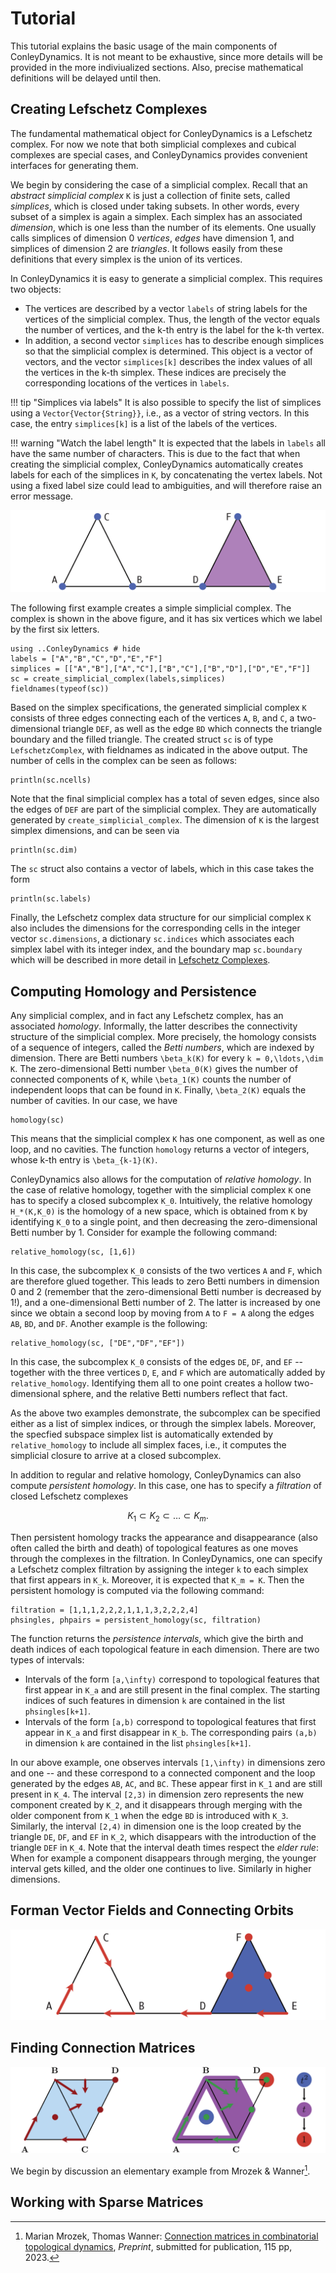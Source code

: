# Tutorial

This tutorial explains the basic usage of the main components
of ConleyDynamics. It is not meant to be exhaustive, since more 
details will be provided in the more indiviualized sections. Also,
precise mathematical definitions will be delayed until then.

## Creating Lefschetz Complexes

The fundamental mathematical object for ConleyDynamics is a Lefschetz
complex. For now we note that both simplicial complexes and cubical
complexes are special cases, and ConleyDynamics provides convenient
interfaces for generating them.

We begin by considering the case of a simplicial complex. Recall that
an *abstract simplicial complex* ``K`` is just a collection of finite
sets, called *simplices*, which is closed under taking subsets. In
other words, every subset of a simplex is again a simplex. Each
simplex has an associated *dimension*, which is one less than the 
number of its elements. One usually calls simplices of dimension
0 *vertices*, *edges* have dimension 1, and simplices of dimension 2
are *triangles*. It follows easily from these definitions that every
simplex is the union of its vertices.

In ConleyDynamics it is easy to generate a simplicial complex. This
requires two objects:

- The vertices are described by a vector `labels` of string labels
  for the vertices of the simplicial complex. Thus, the length of the
  vector equals the number of vertices, and the k-th entry is the
  label for the k-th vertex.
- In addition, a second vector `simplices` has to describe enough
  simplices so that the simplicial complex is determined. This object
  is a vector of vectors, and the vector `simplices[k]` describes the
  index values of all the vertices in the k-th simplex. These indices
  are precisely the corresponding locations of the vertices in
  `labels`.

!!! tip "Simplices via labels"
    It is also possible to specify the list of simplices using
    a `Vector{Vector{String}}`, i.e., as a vector of string vectors.
    In this case, the entry `simplices[k]` is a list of the labels
    of the vertices.

!!! warning "Watch the label length"
    It is expected that the labels in `labels` all have the same
    number of characters. This is due to the fact that when creating
    the simplicial complex, ConleyDynamics automatically creates 
    labels for each of the simplices in ``K``, by concatenating the
    vertex labels. Not using a fixed label size could lead to 
    ambiguities, and will therefore raise an error message.

![A first simplicial complex](img/tutorialsimplex.png)

The following first example creates a simple simplicial complex.
The complex is shown in the above figure, and it has six
vertices which we label by the first six letters.

```@example T1
using ..ConleyDynamics # hide
labels = ["A","B","C","D","E","F"]
simplices = [["A","B"],["A","C"],["B","C"],["B","D"],["D","E","F"]]
sc = create_simplicial_complex(labels,simplices)
fieldnames(typeof(sc))
```

Based on the simplex specifications, the generated simplicial complex ``K``
consists of three edges connecting each of the vertices `A`, `B`, and `C`,
a two-dimensional triangle `DEF`, as well as the edge `BD` which connects
the triangle boundary and the filled triangle. The created struct `sc` is
of type `LefschetzComplex`, with fieldnames as indicated in the above
output. The number of cells in the complex can be seen as follows:

```@example T1
println(sc.ncells)
```

Note that the final simplicial complex has a total of seven edges, since
also the edges of `DEF` are part of the simplicial complex. They are
automatically generated by `create_simplicial_complex`. The dimension
of `K` is the largest simplex dimensions, and can be seen via

```@example T1
println(sc.dim)
```

The `sc` struct also contains a vector of labels, which in this case
takes the form

```@example T1
println(sc.labels)
```

Finally, the Lefschetz complex data structure for our simplicial
complex ``K`` also includes the dimensions for the corresponding
cells in the integer vector `sc.dimensions`, a dictionary `sc.indices`
which associates each simplex label with its integer index, and the
boundary map `sc.boundary` which will be described in more detail
in [Lefschetz Complexes](@ref).

## Computing Homology and Persistence

Any simplicial complex, and in fact any Lefschetz complex, has
an associated *homology*. Informally, the latter describes the
connectivity structure of the simplicial complex. More precisely,
the homology consists of a sequence of integers, called the *Betti
numbers*, which are indexed by dimension. There are Betti numbers
``\beta_k(K)`` for every ``k = 0,\ldots,\dim K``. The zero-dimensional
Betti number ``\beta_0(K)`` gives the number of connected components
of ``K``, while ``\beta_1(K)`` counts the number of independent
loops that can be found in ``K``. Finally, ``\beta_2(K)`` equals
the number of cavities. In our case, we have

```@example T1
homology(sc)
```

This means that the simplicial complex ``K`` has one component, as
well as one loop, and no cavities. The function `homology` returns 
a vector of integers, whose k-th entry is ``\beta_{k-1}(K)``.

ConleyDynamics also allows for the computation of *relative 
homology*. In the case of relative homology, together with the
simplicial complex ``K`` one has to specify a closed subcomplex
``K_0``. Intuitively, the relative homology ``H_*(K,K_0)`` is
the homology of a new space, which is obtained from ``K`` by
identifying ``K_0`` to a single point, and then decreasing the
zero-dimensional Betti number by 1. Consider for example the 
following command:

```@example T1
relative_homology(sc, [1,6])
```

In this case, the subcomplex ``K_0`` consists of the two vertices
`A` and `F`, which are therefore glued together. This leads to zero
Betti numbers in dimension 0 and 2 (remember that the zero-dimensional
Betti number is decreased by 1!), and a one-dimensional Betti number
of 2. The latter is increased by one since we obtain a second loop by
moving from `A` to `F = A` along the edges `AB`, `BD`, and `DF`.
Another example is the following:

```@example T1
relative_homology(sc, ["DE","DF","EF"])
```

In this case, the subcomplex ``K_0`` consists of the edges `DE`,
`DF`, and `EF` -- together with the three vertices `D`, `E`, and
`F` which are automatically added by `relative_homology`. Identifying
them all to one point creates a hollow two-dimensional sphere, and
the relative Betti numbers reflect that fact.

As the above two examples demonstrate, the subcomplex can be specified
either as a list of simplex indices, or through the simplex labels.
Moreover, the specfied subspace simplex list is automatically extended
by `relative_homology` to include all simplex faces, i.e., it computes
the simplicial closure to arrive at a closed subcomplex.

In addition to regular and relative homology, ConleyDynamics can also
compute *persistent homology*. In this case, one has to specify a 
*filtration* of closed Lefschetz complexes

```math
  K_1 \subset K_2 \subset \ldots \subset K_m .
```

Then persistent homology tracks the appearance and disappearance
(also often called the birth and death) of topological features
as one moves through the complexes in the filtration. In
ConleyDynamics, one can specify a Lefschetz complex filtration
by assigning the integer ``k`` to each simplex that first appears
in ``K_k``. Moreover, it is expected that ``K_m = K``. Then the
persistent homology is computed via the following command:

```@example T1
filtration = [1,1,1,2,2,2,1,1,1,3,2,2,2,4]
phsingles, phpairs = persistent_homology(sc, filtration)
```

The function returns the *persistence intervals*, which give
the birth and death indices of each topological feature in each
dimension. There are two types of intervals:

- Intervals of the form ``[a,\infty)`` correspond to topological
  features that first appear in ``K_a`` and are still present
  in the final complex. The starting indices of such features
  in dimension `k` are contained in the list `phsingles[k+1]`.
- Intervals of the form ``[a,b)`` correspond to topological
  features that first appear in ``K_a`` and first disappear
  in ``K_b``. The corresponding pairs `(a,b)` in dimension
  `k` are contained in the list `phsingles[k+1]`.

In our above example, one observes intervals ``[1,\infty)``
in dimensions zero and one -- and these correspond to a
connected component and the loop generated by the edges
`AB`, `AC`, and `BC`. These appear first in ``K_1`` and are
still present in ``K_4``. The interval ``[2,3)`` in dimension
zero represents the new component created by ``K_2``, and it
disappears through merging with the older component from
``K_1`` when the edge `BD` is introduced with ``K_3``.
Similarly, the interval ``[2,4)`` in dimension one is the
loop created by the triangle `DE`, `DF`, and `EF` in ``K_2``,
which disappears with the introduction of the triangle `DEF`
in ``K_4``. Note that the interval death times respect the
*elder rule*: When for example a component disappears through
merging, the younger interval gets killed, and the older one
continues to live. Similarly in higher dimensions.

## Forman Vector Fields and Connecting Orbits


![A first Forman vector field](img/tutorialforman.png)


## Finding Connection Matrices


![The logo multivector field](img/multivectorex.png)

We begin by discussion an elementary example from Mrozek & Wanner[^1].

[^1]:
    Marian Mrozek, Thomas Wanner: [Connection matrices in combinatorial
    topological dynamics](https://arxiv.org/abs/2103.04269),
    *Preprint*, submitted for publication, 115 pp, 2023.

## Working with Sparse Matrices




